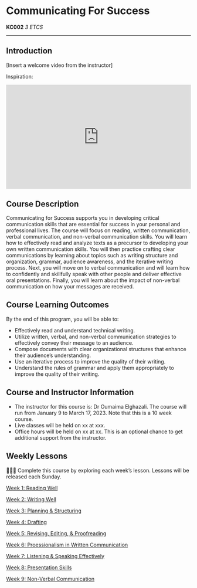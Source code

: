 # Communicating For Success
**KC002** *3 ETCS*

---

## Introduction

[Insert a welcome video from the instructor]

Inspiration:
<div style="position: relative; padding-bottom: 56.25%; height: 0;"><iframe src="https://www.youtube.com/embed/tpZiXQ8hVYo" title="YouTube video player" frameborder="0" allow="accelerometer; autoplay; clipboard-write; encrypted-media; gyroscope; picture-in-picture" allowfullscreen style="position: absolute; top: 0; left: 0; width: 100%; height: 100%;"></iframe></div>

## Course Description

Communicating for Success supports you in developing critical communication skills that are essential for success in your personal and professional lives. The course will focus on reading, written communication, verbal communication, and non-verbal communication skills. You will learn how to effectively read and analyze texts as a precursor to developing your own written communication skills. You will then practice crafting clear communications by learning about topics such as writing structure and organization, grammar, audience awareness, and the iterative writing process. Next, you will move on to verbal communication and will learn how to confidently and skillfully speak with other people and deliver effective oral presentations. Finally, you will learn about the impact of non-verbal communication on how your messages are received.  

## Course Learning Outcomes

By the end of this program, you will be able to:

- Effectively read and understand technical writing.
- Utilize written, verbal, and non-verbal communication strategies to effectively convey their message to an audience.
- Compose documents with clear organizational structures that enhance their audience’s understanding.
- Use an iterative process to improve the quality of their writing.
- Understand the rules of grammar and apply them appropriately to improve the quality of their writing.

## Course and Instructor Information
- The instructor for this course is: Dr Oumaima Elghazali. The course will run from January 9 to March 17, 2023. Note that this is a 10 week course.
- Live classes will be held on xx at xxx. 
- Office hours will be held on xx at xx. This is an optional chance to get additional support from the instructor.

## Weekly Lessons

<aside>

👩🏿‍🏫 Complete this course by exploring each week’s lesson. Lessons will be released each Sunday.

</aside>

[Week 1: Reading Well](/communicating-for-success/reading-well.md)

[Week 2: Writing Well ](/communicating-for-success/writing-well.md)

[Week 3: Planning & Structuring](/communicating-for-success/planning-structuring.md)

[Week 4: Drafting](/communicating-for-success/drafting.md)

[Week 5: Revising, Editing, & Proofreading](/communicating-for-success/revising-editing-proofreading.md)

[Week 6: Proessionalism in Written Communication](/communicating-for-success/professionalism-in-written-communication.md)

[Week 7: Listening & Speaking Effectively](/communicating-for-success/listening-and-speaking-effectively.md)

[Week 8: Presentation Skills](/communicating-for-success/presentation-skills.md)

[Week 9: Non-Verbal Communication](/communicating-for-success/non-verbal-communication.md)


